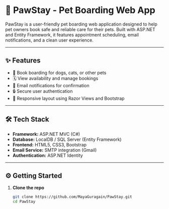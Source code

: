 # 🐾 PawStay - Pet Boarding Web App

PawStay is a user-friendly pet boarding web application designed to help pet owners book safe and reliable care for their pets. Built with ASP.NET and Entity Framework, it features appointment scheduling, email notifications, and a clean user experience.

---

## ✨ Features

- 🐶 Book boarding for dogs, cats, or other pets
- 🗓️ View availability and manage bookings
- 📧 Email notifications for confirmation
- 🔒 Secure user authentication
- 🧩 Responsive layout using Razor Views and Bootstrap

---

## 🛠️ Tech Stack

- **Framework:** ASP.NET MVC (C#)
- **Database:** LocalDB / SQL Server (Entity Framework)
- **Frontend:** HTML5, CSS3, Bootstrap
- **Email Service:** SMTP integration (Gmail)
- **Authentication:** ASP.NET Identity

---

## ⚙️ Getting Started

1. **Clone the repo**  
   ```bash
   git clone https://github.com/MayaGuragain/PawStay.git
   cd PawStay
